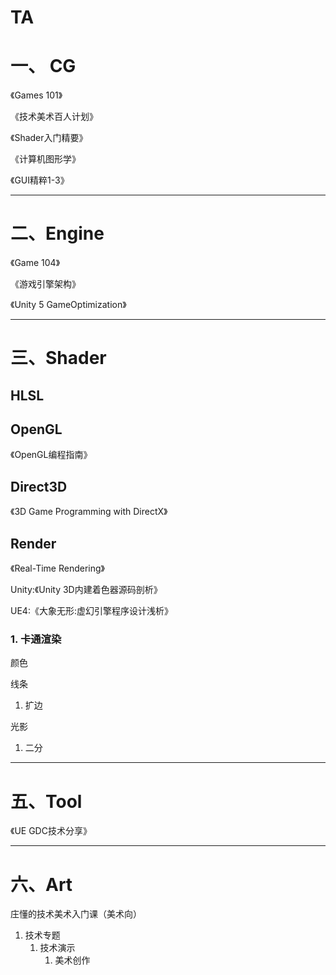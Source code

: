 # TA

# 一、 CG

《Games 101》

《技术美术百人计划》

《Shader入门精要》

《计算机图形学》

《GUI精粹1-3》



------

# 二、Engine

《Game 104》

《游戏引擎架构》

《Unity 5 GameOptimization》

------

# 三、Shader

## HLSL

## OpenGL

《OpenGL编程指南》

## Direct3D

《3D Game Programming with DirectX》

## Render

《Real-Time Rendering》

Unity:《Unity 3D内建着色器源码剖析》

UE4:《大象无形:虚幻引擎程序设计浅析》

### 1. 卡通渲染

颜色

线条

1.   扩边

光影

1.   二分



------

# 五、Tool

《UE GDC技术分享》

------

# 六、Art

庄懂的技术美术入门课（美术向）

1.   技术专题
     1.   技术演示
          1.   美术创作








